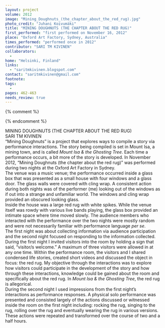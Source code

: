 ```yaml
---
layout: project
volume: 2012
image: "Mining_Doughnuts_(the_chapter_about_the_red_rug).jpg"
photo_credit: "Juhani Koivumäki"
title: "MINING DOUGHNUTS (THE CHAPTER ABOUT THE RED RUG)"
first_performed: "first performed on November 16, 2012"
place: "Oxford Art Factory, Sydney, Australia"
times_performed: "performed once in 2012"
contributor: "SARI TM KIVINEN"
collaborators: 
  - 
home: "Helsinki, Finland"
links: 
  - "saritmkivinen.blogspot.com"
contact: "saritmkivinen@gmail.com"
footnote: 
tags: 
  - 
pages: 462-463
needs_review: true
---
```


{% comment %} 

{% endcomment %}

 MINING DOUGHNUTS (THE CHAPTER ABOUT THE RED RUG)  
 SARI TM KIVINEN  
 “Mining Doughnuts” is a project that explores ways to compile a story via performance interactions. The story being compiled is set in Mount Isa, a mining town, and is called <em>Mount Isa &amp; the Ghosting Tree</em>. Each time a performance occurs, a bit more of the story is developed. In November 2012, “Mining Doughnuts (the chapter about the red rug)” was performed during two nights at the Oxford Art Factory in Sydney.  
 The venue was a music venue; the performance occurred inside a glass box that was presented as a small house with four windows and a glass door. The glass walls were covered with cling wrap. A consistent action during both nights was of the performer (me) looking out of the windows as if out into a strange and unfamiliar world. The windows and cling wrap provided an obscured looking glass.   
 Inside the house was a large red rug with white spikes. While the venue itself was rowdy with various live bands playing, the glass box provided an intimate space where time moved slowly. The audience members who interacted with the performance over the two nights were mostly random and were not necessarily familiar with performance language <em>per se</em>.  
 The first night was about collecting information via audience participation and the second night focused on responding to the information collected.  
 During the first night I invited visitors into the room by holding a sign that said, “visitor/s welcome.” A maximum of three visitors were allowed in at any one time. Within the performance room, the visitors and I shared condensed life stories, created short videos and discussed the object in focus: the red rug. My objective through the interactions was to explore how visitors could participate in the development of the story and how through these interactions, knowledge could be gained about the room and specifically about the red rug. In <em>Mount Isa &amp; the Ghosting Tree</em>, the red rug is allegorical.   
 During the second night I used impressions from the first night’s interactions as performance responses. A physical solo performance was presented and consisted largely of the actions discussed or witnessed inside the room on the first night including: rocking the rug, singing to the rug, rolling over the rug and eventually wearing the rug in various versions. These actions were repeated and transformed over the course of two and a half hours.  
